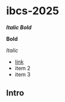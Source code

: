 # ibcs-2025

***Italic Bold***

**Bold**

*Italic*

- [link](https://bing.cn)
- item 2
- item 3

## Intro
